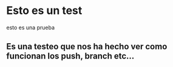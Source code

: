 # Esto es un test
esto es una prueba

## Es una testeo que nos ha hecho ver como funcionan los push, branch etc...
